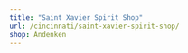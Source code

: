 ```yaml
---
title: "Saint Xavier Spirit Shop"
url: /cincinnati/saint-xavier-spirit-shop/
shop: Andenken
---
```

